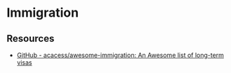# Immigration

## Resources

- [GitHub - acacess/awesome-immigration: An Awesome list of long-term visas](https://github.com/acacess/awesome-immigration)
